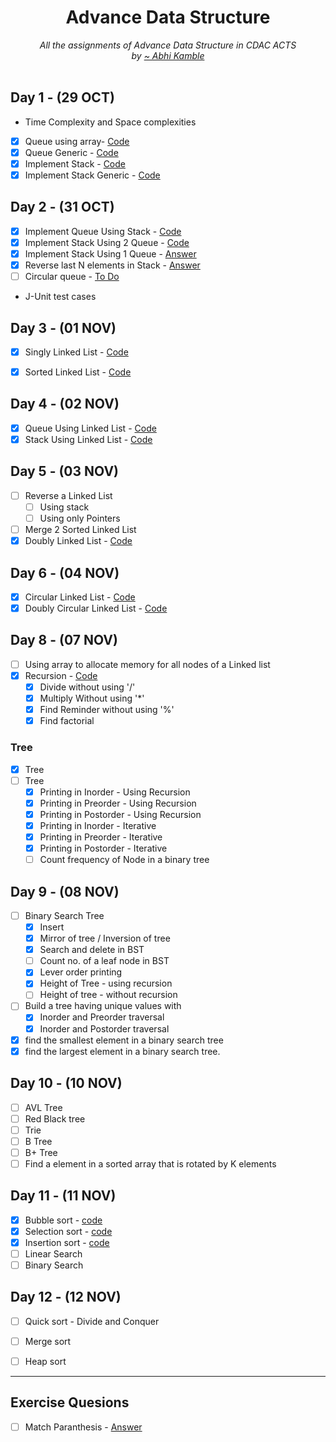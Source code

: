 <div align="center">
    <h1> Advance Data Structure</h1>
    <i>All the assignments of Advance Data Structure in CDAC ACTS</i>
    <br/>
    <i>by <a href="https://github.com/coder-abhi">~ Abhi Kamble </a></i>
</div>
<br />

## Day 1 - (29 OCT)
- Time Complexity and Space complexities
- [x] Queue using array- [Code](./Day_1_OCT_29/src/queue/Queue.java)
- [x] Queue Generic - [Code](./Day_1_OCT_29/src/queueGeneric/Queue.java)
- [x] Implement Stack - [Code](./Day_1_OCT_29/src/stack/Stack.java)
- [x] Implement Stack Generic - [Code](./Day_1_OCT_29/src/stackGeneric/Stack.java)

## Day 2  - (31 OCT)
- [x] Implement Queue Using Stack - [Code](./Day_2_OCT_31/src/queueUsingStack/QueueUsingStack.java)
- [x] Implement Stack Using 2 Queue - [Code](./Day_2_OCT_31/src/stackUsingQueue/StackUsingQueue.java)
- [x] Implement Stack Using 1 Queue - [Answer](./Day_2_OCT_31/src/stackUsing1Queue/StackUsing1Queue.java) 
- [x] Reverse last N elements in Stack - [Answer](./Day_2_OCT_31/src/reverseInStack/Stack.java)
- [ ] Circular queue - [To Do]()
-  J-Unit test cases

## Day 3  - (01 NOV)
- [x] Singly Linked List - [Code](./Day_3_NOV_01/src/linkedList/LinkedList.java)
- [x] Sorted Linked List - [Code](./Day_3_NOV_01/src/linkedListSorted/LinkedListSorted.java)


## Day 4  - (02 NOV)
- [x] Queue Using Linked List - [Code](./Day_4_NOV_02/src/queueUsingLinkedList/Queue.java)
- [x] Stack Using Linked List - [Code](./Day_4_NOV_02/src/stackUsingLinkedList/Stack.java)

## Day 5  - (03 NOV)
- [ ] Reverse a Linked List
    - [ ] Using stack
    - [ ] Using only Pointers
- [ ] Merge 2 Sorted Linked List
- [x] Doubly Linked List - [Code](./Day_5_NOV_03/src/doublyLinkedList/DoublyLinkedList.java)

## Day 6  - (04 NOV)
- [x] Circular Linked List - [Code](./Day_6_NOV_4/src/circularLinkedList/CircularLinkedList.java)
- [x] Doubly Circular Linked List - [Code](./Day_6_NOV_4/src/doublyLinkedList/DoublyCircularDummy.java)

## Day 8  - (07 NOV)
- [ ] Using array to allocate memory for all nodes of a Linked list
- [X] Recursion - [Code](./Day_8_NOV_7/src/recursion/)
    - [x] Divide without using '/' 
    - [x] Multiply Without using '*'
    - [x] Find Reminder without using '%'
    - [x] Find factorial

### Tree
- [x] Tree
- [ ] Tree
    - [x] Printing in Inorder - Using Recursion
    - [x] Printing in Preorder - Using Recursion
    - [x] Printing in Postorder - Using Recursion
    - [x] Printing in Inorder - Iterative
    - [x] Printing in Preorder - Iterative
    - [x] Printing in Postorder - Iterative
    - [ ] Count frequency of Node in a binary tree

## Day 9  - (08 NOV)
- [ ] Binary Search Tree
    - [x] Insert
    - [x] Mirror of tree / Inversion of tree
    - [x] Search and delete in BST
    - [ ] Count no. of a leaf node in BST
    - [x] Lever order printing
    - [x] Height of Tree - using recursion
    - [ ] Height of tree - without recursion
- [ ] Build a tree having unique values with
    - [x] Inorder and Preorder traversal 
    - [x] Inorder and Postorder traversal
- [x] find the smallest element in a binary search tree
- [x] find the largest element in a binary search tree.
    
## Day 10  - (10 NOV)
- [ ] AVL Tree
- [ ] Red Black tree
- [ ] Trie
- [ ] B Tree
- [ ] B+ Tree
- [ ] Find a element in a sorted array that is rotated by K elements

## Day 11 - (11 NOV)
- [x] Bubble sort - [code](./Day_11_NOV_11/src/sorting/BubbleSort.java)
- [x] Selection sort - [code](./Day_11_NOV_11/src/sorting/SelectionSort.java)
- [x] Insertion sort - [code](./Day_11_NOV_11/src/sorting/InsertionSort.java)
- [ ] Linear Search
- [ ] Binary Search

## Day 12 - (12 NOV)
- [ ] Quick sort - Divide and Conquer
- [ ] Merge sort
- [ ] Heap sort


---

## Exercise Quesions
- [ ] Match Paranthesis - [Answer](./ExtraQuestionsADS/src/queueQuestions/ParenthesisMatch.java)


